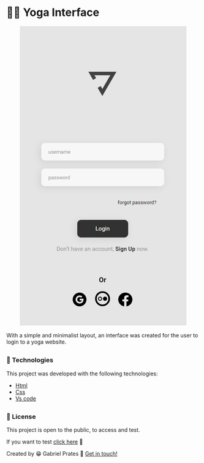 <h1>🧘🏻 Yoga Interface</h1>

<p align="center">
<img src="./assets/yoga-pages.png"  alt="yoga-page">
</p>

With a simple and minimalist layout, an interface was created for the user to login to a yoga website.

##
### 🚀 Technologies
 
This project was developed with the following technologies:

- <a href="https://en.wikipedia.org/wiki/HTML">Html</a>
- <a href="https://en.wikipedia.org/wiki/CSS">Css</a>
- <a href="https://code.visualstudio.com/">Vs code</a>

##
### 📝 License

This project is open to the public, to access and test.

If you want to test <a href="https://gabrielprt.github.io/yoga-interface/">click here</a> 🎯

Created by 😁 Gabriel Prates 👋 <a href="https://github.com/GabrielPrt">Get in touch!</a>
 
